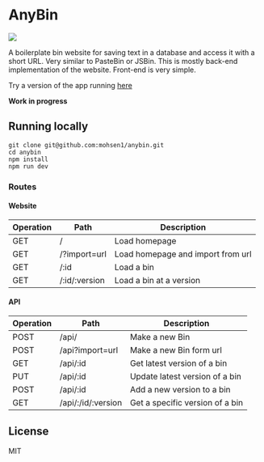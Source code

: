 # AnyBin

<a href="https://travis-ci.org/mohsen1/anybin">
  <img src="https://api.travis-ci.org/mohsen1/anybin.svg">
</a>

A boilerplate bin website for saving text in a database and access it with a short URL. Very similar to PasteBin or JSBin. This is mostly back-end implementation of the website. Front-end is very simple.

Try a version of the app running [here](http://anybin.herokuapp.com/)

**Work in progress**

## Running locally

```
git clone git@github.com:mohsen1/anybin.git
cd anybin
npm install
npm run dev
```

### Routes

#### Website

|Operation|Path              |Description                      |
|---------|------------------|---------------------------------|
|GET      |/                 |Load homepage                    |
|GET      |/?import=url      |Load homepage and import from url|
|GET      |/:id              |Load a bin                       |
|GET      |/:id/:version     |Load a bin at a version          |

#### API

|Operation|Path              |Description                     |
|---------|------------------|--------------------------------|
|POST     |/api/             |Make a new Bin                  |
|POST     |/api?import=url   |Make a new Bin form url         |
|GET      |/api/:id          |Get latest version of a bin     |
|PUT      |/api/:id          |Update latest version of a bin  |
|POST     |/api/:id          |Add a new version to a bin      |
|GET      |/api/:/id/:version|Get a specific version of a bin |


## License
MIT
